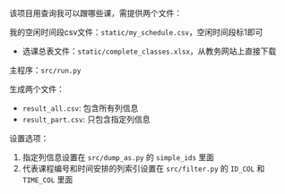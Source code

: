 该项目用查询我可以蹭哪些课，需提供两个文件：

我的空闲时间段csv文件：`static/my_schedule.csv`，空闲时间段标1即可
* 选课总表文件：`static/complete_classes.xlsx`，从教务网站上直接下载

主程序：`src/run.py`

生成两个文件：

* `result_all.csv`: 包含所有列信息
* `result_part.csv`: 只包含指定列信息

设置选项：

1. 指定列信息设置在 `src/dump_as.py` 的 `simple_ids` 里面
2. 代表课程编号和时间安排的列索引设置在 `src/filter.py` 的 `ID_COL` 和 `TIME_COL` 里面
